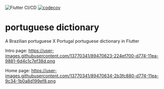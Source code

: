 ![Flutter CI/CD](https://github.com/edsondiasalves/flutter-portuguese-dictionary/workflows/Flutter%20CI/CD/badge.svg?branch=master)
[![codecov](https://codecov.io/gh/edsondiasalves/flutter-portuguese-dictionary/branch/master/graph/badge.svg)](https://codecov.io/gh/edsondiasalves/flutter-portuguese-dictionary)

# portuguese dictionary

A Brazilian portuguese X Portugal portuguese dictionary in Flutter

Intro page:
https://user-images.githubusercontent.com/13770341/89470623-224ef700-d774-11ea-9881-6d4c1c7ef38d.png

Home page:
https://user-images.githubusercontent.com/13770341/89470634-2b3fc880-d774-11ea-9c34-1b0a8d199ef8.png